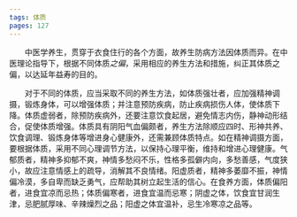 ```yaml
---
tags: 体质
pages: 127
---
```

&emsp;&emsp;中医学养生，贯穿于衣食住行的各个方面，故养生防病方法因体质而异。在中医理论指导下，根据不同体质<dfn>之偏</dfn>，采用相应的养生方法和措施，纠正其体质之偏，以达延年益寿的目的。

&emsp;&emsp;对于不同的体质，应当采取不同的养生方法，如体质强壮者，应加强精神调摄，锻炼身体，可以增强体质；并注意预防疾病，防止疾病损伤人体，使体质下降。体质虚弱者，除预防疾病外，还要注意饮食起居，避免情志内伤，静神动形结合，促使体质增强。体质具有阴阳气血偏颇者，养生方法除顺应四时、形神共养、饮食调理、锻炼身体等增进身心健康外，还需兼顾体质特点。如在精神调摄方面，要根据体质，采用不同心理调节方法，以保持心理平衡，维持和增进心理健康。气郁质者，精神多抑郁不爽，神情多愁闷不乐，性格多孤僻内向，多愁善感，气度狭小，故应注意情感上的疏导，消解其不良情绪。阳虚质者，精神多萎靡不振，神情偏冷漠，多自卑而缺乏勇气，应帮助其树立起生活的信心。在食养方面，体质偏阳者，进食宜凉而忌热；体质偏寒者，进食宜温而忌寒；阴虚之体，饮食宜甘润生津，忌肥腻厚味、辛辣燥烈之品；阳虚之体宜温补，忌生冷寒凉之品等。